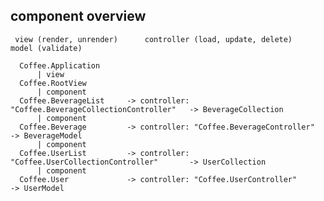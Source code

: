 


component overview
------------------


     view (render, unrender)      controller (load, update, delete)                     model (validate)

      Coffee.Application
          | view
      Coffee.RootView
          | component
      Coffee.BeverageList     -> controller: "Coffee.BeverageCollectionController"   -> BeverageCollection
          | component
      Coffee.Beverage         -> controller: "Coffee.BeverageController"             -> BeverageModel
          | component
      Coffee.UserList         -> controller: "Coffee.UserCollectionController"       -> UserCollection
          | component
      Coffee.User             -> controller: "Coffee.UserController"                 -> UserModel

